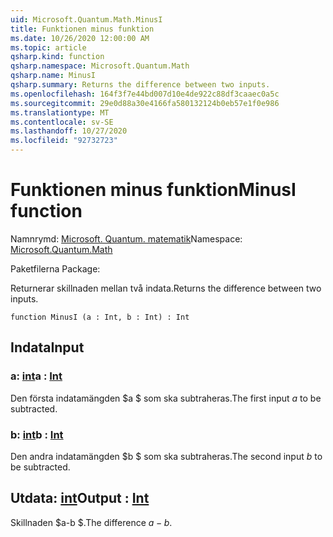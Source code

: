```yaml
---
uid: Microsoft.Quantum.Math.MinusI
title: Funktionen minus funktion
ms.date: 10/26/2020 12:00:00 AM
ms.topic: article
qsharp.kind: function
qsharp.namespace: Microsoft.Quantum.Math
qsharp.name: MinusI
qsharp.summary: Returns the difference between two inputs.
ms.openlocfilehash: 164f3f7e44bd007d10e4de922c88df3caaec0a5c
ms.sourcegitcommit: 29e0d88a30e4166fa580132124b0eb57e1f0e986
ms.translationtype: MT
ms.contentlocale: sv-SE
ms.lasthandoff: 10/27/2020
ms.locfileid: "92732723"
---
```

# <a name="minusi-function"></a><span data-ttu-id="c3ade-102">Funktionen minus funktion</span><span class="sxs-lookup"><span data-stu-id="c3ade-102">MinusI function</span></span>

<span data-ttu-id="c3ade-103">Namnrymd: [Microsoft. Quantum. matematik](xref:Microsoft.Quantum.Math)</span><span class="sxs-lookup"><span data-stu-id="c3ade-103">Namespace: [Microsoft.Quantum.Math](xref:Microsoft.Quantum.Math)</span></span>

<span data-ttu-id="c3ade-104">Paketfilerna [](https://nuget.org/packages/)</span><span class="sxs-lookup"><span data-stu-id="c3ade-104">Package: [](https://nuget.org/packages/)</span></span>


<span data-ttu-id="c3ade-105">Returnerar skillnaden mellan två indata.</span><span class="sxs-lookup"><span data-stu-id="c3ade-105">Returns the difference between two inputs.</span></span>

```qsharp
function MinusI (a : Int, b : Int) : Int
```


## <a name="input"></a><span data-ttu-id="c3ade-106">Indata</span><span class="sxs-lookup"><span data-stu-id="c3ade-106">Input</span></span>

### <a name="a--int"></a><span data-ttu-id="c3ade-107">a: [int](xref:microsoft.quantum.lang-ref.int)</span><span class="sxs-lookup"><span data-stu-id="c3ade-107">a : [Int](xref:microsoft.quantum.lang-ref.int)</span></span>

<span data-ttu-id="c3ade-108">Den första indatamängden $a $ som ska subtraheras.</span><span class="sxs-lookup"><span data-stu-id="c3ade-108">The first input $a$ to be subtracted.</span></span>


### <a name="b--int"></a><span data-ttu-id="c3ade-109">b: [int](xref:microsoft.quantum.lang-ref.int)</span><span class="sxs-lookup"><span data-stu-id="c3ade-109">b : [Int](xref:microsoft.quantum.lang-ref.int)</span></span>

<span data-ttu-id="c3ade-110">Den andra indatamängden $b $ som ska subtraheras.</span><span class="sxs-lookup"><span data-stu-id="c3ade-110">The second input $b$ to be subtracted.</span></span>



## <a name="output--int"></a><span data-ttu-id="c3ade-111">Utdata: [int](xref:microsoft.quantum.lang-ref.int)</span><span class="sxs-lookup"><span data-stu-id="c3ade-111">Output : [Int](xref:microsoft.quantum.lang-ref.int)</span></span>

<span data-ttu-id="c3ade-112">Skillnaden $a-b $.</span><span class="sxs-lookup"><span data-stu-id="c3ade-112">The difference $a - b$.</span></span>